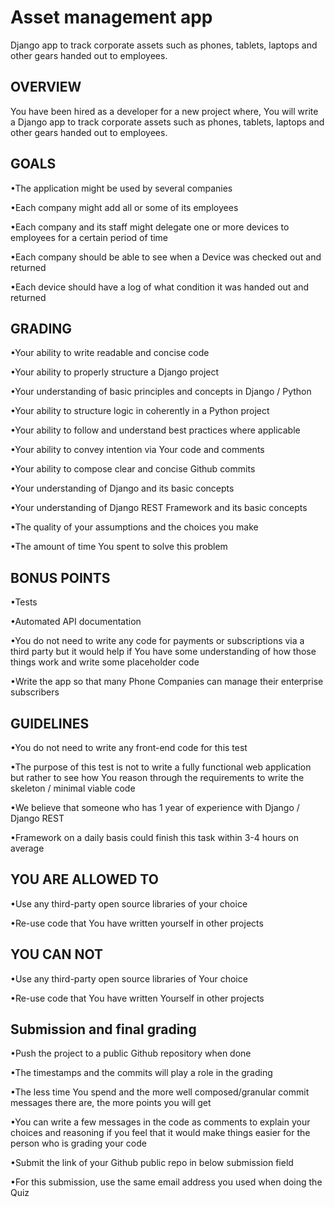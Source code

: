 # Asset management app
Django app to track corporate assets such as phones, tablets, laptops  and other gears handed out to employees.


## OVERVIEW
You have been hired as a developer for a new project where,
You will write a Django app to track corporate assets such as phones, tablets, laptops 
and other gears handed out to employees.

## GOALS
•The application might be used by several companies

•Each company might add all or some of its employees

•Each company and its staff might delegate one or more devices to employees for
a certain period of time

•Each company should be able to see when a Device was checked out and returned

•Each device should have a log of what condition it was handed out and returned

## GRADING
•Your ability to write readable and concise code

•Your ability to properly structure a Django project

•Your understanding of basic principles and concepts in Django / Python

•Your ability to structure logic in coherently in a Python project

•Your ability to follow and understand best practices where applicable

•Your ability to convey intention via Your code and comments

•Your ability to compose clear and concise Github commits

•Your understanding of Django and its basic concepts

•Your understanding of Django REST Framework and its basic concepts

•The quality of your assumptions and the choices you make

•The amount of time You spent to solve this problem

## BONUS POINTS
•Tests

•Automated API documentation

•You do not need to write any code for payments or subscriptions via a third party
but it would help if You have some understanding of how those things work and
write some placeholder code

•Write the app so that many Phone Companies can manage their enterprise 
subscribers

## GUIDELINES
•You do not need to write any front-end code for this test

•The purpose of this test is not to write a fully functional web application but
rather to see how You reason through the requirements to write the skeleton /
minimal viable code

•We believe that someone who has 1 year of experience with Django / Django REST

•Framework on a daily basis could finish this task within 3-4 hours on average

## YOU ARE ALLOWED TO
•Use any third-party open source libraries of your choice

•Re-use code that You have written yourself in other projects

## YOU CAN NOT
•Use any third-party open source libraries of Your choice

•Re-use code that You have written Yourself in other projects


## Submission and final grading
•Push the project to a public Github repository when done

•The timestamps and the commits will play a role in the grading

•The less time You spend and the more well composed/granular commit messages there are, the more points you will get

•You can write a few messages in the code as comments to explain your choices and reasoning if you feel that it would make things easier for the person who is grading your code

•Submit the link of your Github public repo in below submission field

•For this submission, use the same email address you used when doing the Quiz
